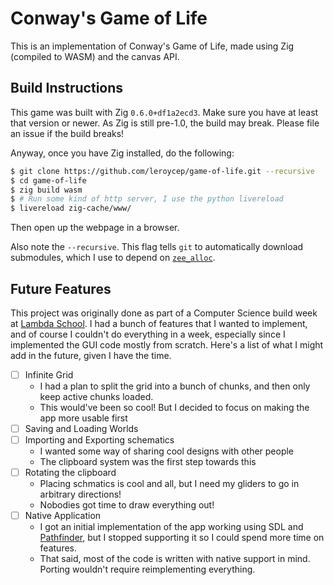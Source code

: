 # Conway's Game of Life

This is an implementation of Conway's Game of Life, made using Zig (compiled to
WASM) and the canvas API.

## Build Instructions

This game was built with Zig `0.6.0+df1a2ecd3`. Make sure you have at least that
version or newer. As Zig is still pre-1.0, the build may break. Please file an
issue if the build breaks!

Anyway, once you have Zig installed, do the following:

```bash
$ git clone https://github.com/leroycep/game-of-life.git --recursive
$ cd game-of-life
$ zig build wasm
$ # Run some kind of http server, I use the python livereload
$ livereload zig-cache/www/
```

Then open up the webpage in a browser.

Also note the `--recursive`. This flag tells `git` to automatically download
submodules, which I use to depend on [`zee_alloc`][].

[`zee_alloc`]: https://github.com/fengb/zee_alloc

## Future Features

This project was originally done as part of a Computer Science build week at
[Lambda School][]. I had a bunch of features that I wanted to implement, and of
course I couldn't do everything in a week, especially since I implemented the
GUI code mostly from scratch. Here's a list of what I might add in the future,
given I have the time.

[lambda school]: https://lambdaschool.com/

- [ ] Infinite Grid
  - I had a plan to split the grid into a bunch of chunks, and then only keep
    active chunks loaded.
  - This would've been so cool! But I decided to focus on making the app more
    usable first
- [ ] Saving and Loading Worlds
- [ ] Importing and Exporting schematics
  - I wanted some way of sharing cool designs with other people
  - The clipboard system was the first step towards this
- [ ] Rotating the clipboard
  - Placing schmatics is cool and all, but I need my gliders to go in arbitrary
    directions!
  - Nobodies got time to draw everything out!
- [ ] Native Application
  - I got an initial implementation of the app working using SDL and
    [Pathfinder][], but I stopped supporting it so I could spend more time on
    features.
  - That said, most of the code is written with native support in mind. Porting
    wouldn't require reimplementing everything.

[pathfinder]: https://github.com/servo/pathfinder
